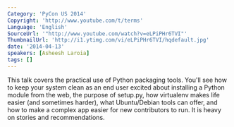 ```yaml
---
Category: 'PyCon US 2014'
Copyright: 'http://www.youtube.com/t/terms'
Language: 'English'
SourceUrl: '"http://www.youtube.com/watch?v=eLPiPHr6TVI"'
ThumbnailUrl: 'http://i1.ytimg.com/vi/eLPiPHr6TVI/hqdefault.jpg'
date: '2014-04-13'
speakers: [Asheesh Laroia]
tags: []
---
```

This talk covers the practical use of Python packaging tools. You'll see how to keep your system clean as an end user excited about installing a Python module from the web, the purpose of setup.py, how virtualenv makes life easier (and sometimes harder), what Ubuntu/Debian tools can offer, and how to make a complex app easier for new contributors to run. It is heavy on stories and recommendations.